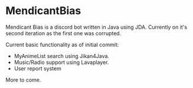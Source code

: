 # MendicantBias

Mendicant Bias is a discord bot written in Java using JDA. Currently on it's second iteration as the first one was corrupted.

Current basic functionality as of initial commit:

- MyAnimeList search using Jikan4Java.
- Music/Radio support using Lavaplayer.
- User report system 

More to come.





